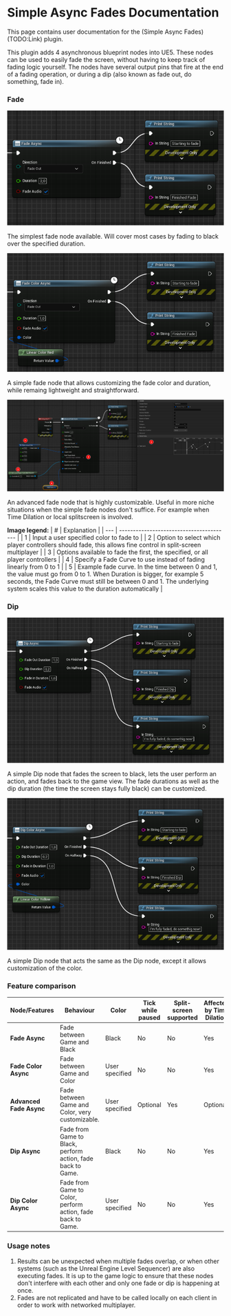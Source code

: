 # Simple Async Fades Documentation

This page contains user documentation for the (Simple Async Fades)(TODO:Link) plugin.

This plugin adds 4 asynchronous blueprint nodes into UE5. These nodes can be used to easily fade the screen, without having to keep track of fading logic yourself. The nodes have several output pins that fire at the end of a fading operation, or during a dip (also known as fade out, do something, fade in).

### Fade
![fadeasync](./images/FadeAsync.png "Fade Async Node")

The simplest fade node available. Will cover most cases by fading to black over the specified duration.

![fadecolorasync](./images/FadeColorAsync.png "Fade Color Async Node")

A simple fade node that allows customizing the fade color and duration, while remaing lightweight and straightforward.

![advancedfade](./images/AdvancedFade.png "Advanced Fade")

An advanced fade node that is highly customizable. Useful in more niche situations when the simple fade nodes don't suffice. For example when Time Dilation or local splitscreen is involved.

**Image legend:**
| # | Explanation |
| --- | ---------------------------------------- |
| 1 | Input a user specified color to fade to |
| 2 | Option to select which player controllers should fade, this allows fine control in split-screen multiplayer |
| 3 | Options available to fade the first, the specified, or all player controllers |
| 4 | Specify a Fade Curve to use instead of fading linearly from 0 to 1 |
| 5 | Example fade curve. In the time between 0 and 1, the value must go from 0 to 1. When Duration is bigger, for example 5 seconds, the Fade Curve must still be between 0 and 1. The underlying system scales this value to the duration automatically |

### Dip
![dipasync](./images/DipAsync.png "Dip Async Node")

A simple Dip node that fades the screen to black, lets the user perform an action, and fades back to the game view. The fade durations as well as the dip duration (the time the screen stays fully black) can be customized.

![dipcolorasync](./images/DipColorAsync.png "Dip Color Async Node")

A simple Dip node that acts the same as the Dip node, except it allows customization of the color.

### Feature comparison
| **Node/Features**       | **Behaviour**                                               | **Color**      | **Tick while paused** | **Split-screen supported** | **Affected by Time Dilation** | **Tick in Editor** | **Fade Curve**            |
|-------------------------|-------------------------------------------------------------|----------------|-----------------------|----------------------------|-------------------------------|--------------------|---------------------------|
| **Fade Async**          | Fade between Game and Black                                 | Black          | No                    | No                         | Yes                           | No                 | Linear                    |
| **Fade Color Async**    | Fade between Game and Color                                 | User specified | No                    | No                         | Yes                           | No                 | Linear                    |
| **Advanced Fade Async** | Fade between Game and Color, very customizable.             | User specified | Optional              | Yes                        | Optional                      | Optional           | Linear (user overridable) |
| **Dip Async**           | Fade from Game to Black, perform action, fade back to Game. | Black          | No                    | No                         | Yes                           | No                 | Linear                    |
| **Dip Color Async**     | Fade from Game to Color, perform action, fade back to Game. | User specified | No                    | No                         | Yes                           | No                 | Linear                    |

### Usage notes
1. Results can be unexpected when multiple fades overlap, or when other systems (such as the Unreal Engine Level Sequencer) are also executing fades. It is up to the game logic to ensure that these nodes don't interfere with each other and only one fade or dip is happening at once.
2. Fades are not replicated and have to be called locally on each client in order to work with networked multiplayer.

